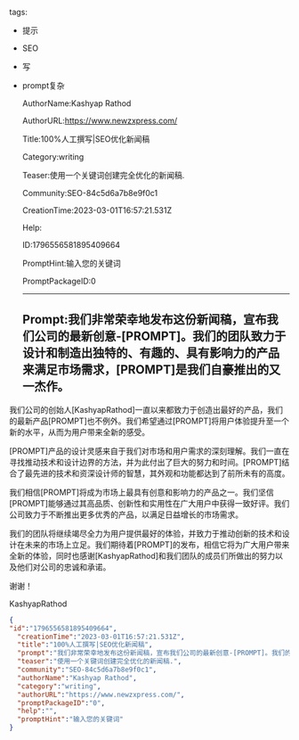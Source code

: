   tags: 
- 提示
- SEO
- 写
- prompt复杂

  AuthorName:Kashyap Rathod

  AuthorURL:https://www.newzxpress.com/

  Title:100%人工撰写|SEO优化新闻稿

  Category:writing

  Teaser:使用一个关键词创建完全优化的新闻稿.

  Community:SEO-84c5d6a7b8e9f0c1

  CreationTime:2023-03-01T16:57:21.531Z

  Help:

  ID:1796556581895409664

  PromptHint:输入您的关键词

  PromptPackageID:0

  ---

  ## Prompt:我们非常荣幸地发布这份新闻稿，宣布我们公司的最新创意-[PROMPT]。我们的团队致力于设计和制造出独特的、有趣的、具有影响力的产品来满足市场需求，[PROMPT]是我们自豪推出的又一杰作。

我们公司的创始人[KashyapRathod]一直以来都致力于创造出最好的产品，我们的最新产品[PROMPT]也不例外。我们希望通过[PROMPT]将用户体验提升至一个新的水平，从而为用户带来全新的感受。

[PROMPT]产品的设计灵感来自于我们对市场和用户需求的深刻理解。我们一直在寻找推动技术和设计边界的方法，并为此付出了巨大的努力和时间。[PROMPT]结合了最先进的技术和资深设计师的智慧，其外观和功能都达到了前所未有的高度。

我们相信[PROMPT]将成为市场上最具有创意和影响力的产品之一。我们坚信[PROMPT]能够通过其高品质、创新性和实用性在广大用户中获得一致好评。我们公司致力于不断推出更多优秀的产品，以满足日益增长的市场需求。

我们的团队将继续竭尽全力为用户提供最好的体验，并致力于推动创新的技术和设计在未来的市场上立足。我们期待着[PROMPT]的发布，相信它将为广大用户带来全新的体验，同时也感谢[KashyapRathod]和我们团队的成员们所做出的努力以及他们对公司的忠诚和承诺。

谢谢！

KashyapRathod

  ```json
  {
  "id":"1796556581895409664",
    "creationTime":"2023-03-01T16:57:21.531Z",
    "title":"100%人工撰写|SEO优化新闻稿",
    "prompt":"我们非常荣幸地发布这份新闻稿，宣布我们公司的最新创意-[PROMPT]。我们的团队致力于设计和制造出独特的、有趣的、具有影响力的产品来满足市场需求，[PROMPT]是我们自豪推出的又一杰作。\n\n我们公司的创始人[KashyapRathod]一直以来都致力于创造出最好的产品，我们的最新产品[PROMPT]也不例外。我们希望通过[PROMPT]将用户体验提升至一个新的水平，从而为用户带来全新的感受。\n\n[PROMPT]产品的设计灵感来自于我们对市场和用户需求的深刻理解。我们一直在寻找推动技术和设计边界的方法，并为此付出了巨大的努力和时间。[PROMPT]结合了最先进的技术和资深设计师的智慧，其外观和功能都达到了前所未有的高度。\n\n我们相信[PROMPT]将成为市场上最具有创意和影响力的产品之一。我们坚信[PROMPT]能够通过其高品质、创新性和实用性在广大用户中获得一致好评。我们公司致力于不断推出更多优秀的产品，以满足日益增长的市场需求。\n\n我们的团队将继续竭尽全力为用户提供最好的体验，并致力于推动创新的技术和设计在未来的市场上立足。我们期待着[PROMPT]的发布，相信它将为广大用户带来全新的体验，同时也感谢[KashyapRathod]和我们团队的成员们所做出的努力以及他们对公司的忠诚和承诺。\n\n谢谢！\n\nKashyapRathod",
    "teaser":"使用一个关键词创建完全优化的新闻稿.",
    "community":"SEO-84c5d6a7b8e9f0c1",
    "authorName":"Kashyap Rathod",
    "category":"writing",
    "authorURL":"https://www.newzxpress.com/",
    "promptPackageID":"0",
    "help":"",
    "promptHint":"输入您的关键词"
  }
  ```

